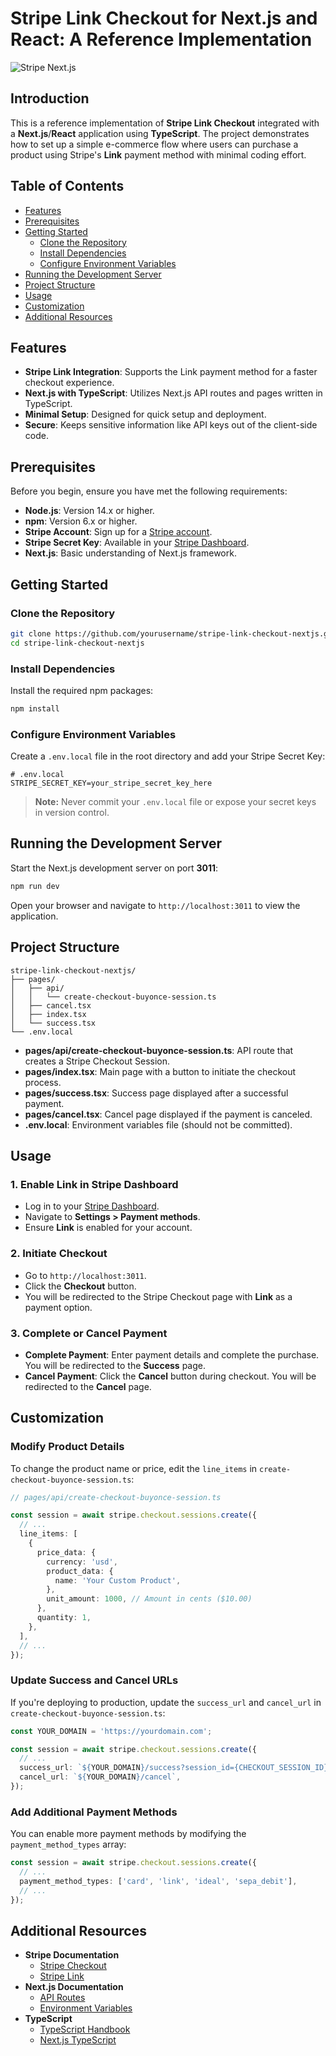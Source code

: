 # Stripe Link Checkout for Next.js and React: A Reference Implementation

![Stripe Next.js](https://stripe.com/img/v3/newsroom/social.png)

## Introduction

This is a reference implementation of **Stripe Link Checkout** integrated with a **Next.js**/**React** application using **TypeScript**. The project demonstrates how to set up a simple e-commerce flow where users can purchase a product using Stripe's **Link** payment method with minimal coding effort.

## Table of Contents

- [Features](#features)
- [Prerequisites](#prerequisites)
- [Getting Started](#getting-started)
  - [Clone the Repository](#clone-the-repository)
  - [Install Dependencies](#install-dependencies)
  - [Configure Environment Variables](#configure-environment-variables)
- [Running the Development Server](#running-the-development-server)
- [Project Structure](#project-structure)
- [Usage](#usage)
- [Customization](#customization)
- [Additional Resources](#additional-resources)

## Features

- **Stripe Link Integration**: Supports the Link payment method for a faster checkout experience.
- **Next.js with TypeScript**: Utilizes Next.js API routes and pages written in TypeScript.
- **Minimal Setup**: Designed for quick setup and deployment.
- **Secure**: Keeps sensitive information like API keys out of the client-side code.

## Prerequisites

Before you begin, ensure you have met the following requirements:

- **Node.js**: Version 14.x or higher.
- **npm**: Version 6.x or higher.
- **Stripe Account**: Sign up for a [Stripe account](https://dashboard.stripe.com/register).
- **Stripe Secret Key**: Available in your [Stripe Dashboard](https://dashboard.stripe.com/apikeys).
- **Next.js**: Basic understanding of Next.js framework.

## Getting Started

### Clone the Repository

```bash
git clone https://github.com/yourusername/stripe-link-checkout-nextjs.git
cd stripe-link-checkout-nextjs
```

### Install Dependencies

Install the required npm packages:

```bash
npm install
```

### Configure Environment Variables

Create a `.env.local` file in the root directory and add your Stripe Secret Key:

```env
# .env.local
STRIPE_SECRET_KEY=your_stripe_secret_key_here
```

> **Note:** Never commit your `.env.local` file or expose your secret keys in version control.

## Running the Development Server

Start the Next.js development server on port **3011**:

```bash
npm run dev
```

Open your browser and navigate to `http://localhost:3011` to view the application.

## Project Structure

```
stripe-link-checkout-nextjs/
├── pages/
│   ├── api/
│   │   └── create-checkout-buyonce-session.ts
│   ├── cancel.tsx
│   ├── index.tsx
│   └── success.tsx
└── .env.local
```

- **pages/api/create-checkout-buyonce-session.ts**: API route that creates a Stripe Checkout Session.
- **pages/index.tsx**: Main page with a button to initiate the checkout process.
- **pages/success.tsx**: Success page displayed after a successful payment.
- **pages/cancel.tsx**: Cancel page displayed if the payment is canceled.
- **.env.local**: Environment variables file (should not be committed).

## Usage

### 1. Enable Link in Stripe Dashboard

- Log in to your [Stripe Dashboard](https://dashboard.stripe.com/).
- Navigate to **Settings > Payment methods**.
- Ensure **Link** is enabled for your account.

### 2. Initiate Checkout

- Go to `http://localhost:3011`.
- Click the **Checkout** button.
- You will be redirected to the Stripe Checkout page with **Link** as a payment option.

### 3. Complete or Cancel Payment

- **Complete Payment**: Enter payment details and complete the purchase. You will be redirected to the **Success** page.
- **Cancel Payment**: Click the **Cancel** button during checkout. You will be redirected to the **Cancel** page.

## Customization

### Modify Product Details

To change the product name or price, edit the `line_items` in `create-checkout-buyonce-session.ts`:

```typescript
// pages/api/create-checkout-buyonce-session.ts

const session = await stripe.checkout.sessions.create({
  // ...
  line_items: [
    {
      price_data: {
        currency: 'usd',
        product_data: {
          name: 'Your Custom Product',
        },
        unit_amount: 1000, // Amount in cents ($10.00)
      },
      quantity: 1,
    },
  ],
  // ...
});
```

### Update Success and Cancel URLs

If you're deploying to production, update the `success_url` and `cancel_url` in `create-checkout-buyonce-session.ts`:

```typescript
const YOUR_DOMAIN = 'https://yourdomain.com';

const session = await stripe.checkout.sessions.create({
  // ...
  success_url: `${YOUR_DOMAIN}/success?session_id={CHECKOUT_SESSION_ID}`,
  cancel_url: `${YOUR_DOMAIN}/cancel`,
});
```

### Add Additional Payment Methods

You can enable more payment methods by modifying the `payment_method_types` array:

```typescript
const session = await stripe.checkout.sessions.create({
  // ...
  payment_method_types: ['card', 'link', 'ideal', 'sepa_debit'],
  // ...
});
```

## Additional Resources

- **Stripe Documentation**
  - [Stripe Checkout](https://stripe.com/docs/payments/checkout)
  - [Stripe Link](https://stripe.com/payments/link)
- **Next.js Documentation**
  - [API Routes](https://nextjs.org/docs/api-routes/introduction)
  - [Environment Variables](https://nextjs.org/docs/basic-features/environment-variables)
- **TypeScript**
  - [TypeScript Handbook](https://www.typescriptlang.org/docs/handbook/intro.html)
  - [Next.js TypeScript](https://nextjs.org/docs/basic-features/typescript)
